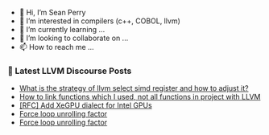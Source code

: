 - 👋 Hi, I’m Sean Perry
- 👀 I’m interested in compilers (c++, COBOL, llvm)
- 🌱 I’m currently learning ...
- 💞️ I’m looking to collaborate on ...
- 📫 How to reach me ...

<!---
s66perry/s66perry is a ✨ special ✨ repository because its `README.md` (this file) appears on your GitHub profile.
You can click the Preview link to take a look at your changes.
--->
### 📕 Latest LLVM Discourse Posts

<!-- DISCOURSE-LLVM:START -->
- [What is the strategy of llvm select simd register and how to adjust it?](https://discourse.llvm.org/t/what-is-the-strategy-of-llvm-select-simd-register-and-how-to-adjust-it/76352#post_1)
- [How to link functions which I used, not all functions in project with LLVM](https://discourse.llvm.org/t/how-to-link-functions-which-i-used-not-all-functions-in-project-with-llvm/76350#post_1)
- [[RFC] Add XeGPU dialect for Intel GPUs](https://discourse.llvm.org/t/rfc-add-xegpu-dialect-for-intel-gpus/75723#post_16)
- [Force loop unrolling factor](https://discourse.llvm.org/t/force-loop-unrolling-factor/76347#post_2)
- [Force loop unrolling factor](https://discourse.llvm.org/t/force-loop-unrolling-factor/76347#post_1)
<!-- DISCOURSE-LLVM:END -->
